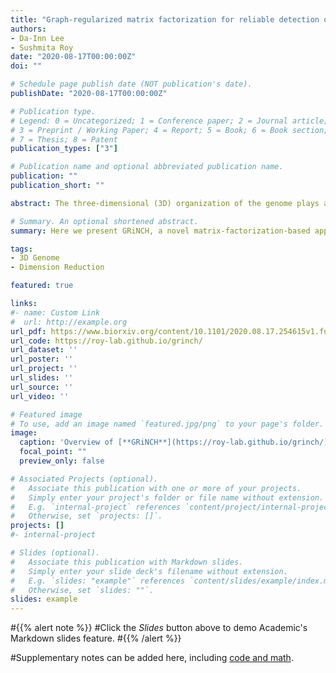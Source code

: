 ```yaml
---
title: "Graph-regularized matrix factorization for reliable detection of topological units from high-throughput chromosome conformation capture datasets"
authors:
- Da-Inn Lee
- Sushmita Roy
date: "2020-08-17T00:00:00Z"
doi: ""

# Schedule page publish date (NOT publication's date).
publishDate: "2020-08-17T00:00:00Z"

# Publication type.
# Legend: 0 = Uncategorized; 1 = Conference paper; 2 = Journal article;
# 3 = Preprint / Working Paper; 4 = Report; 5 = Book; 6 = Book section;
# 7 = Thesis; 8 = Patent
publication_types: ["3"]

# Publication name and optional abbreviated publication name.
publication: ""
publication_short: ""

abstract: The three-dimensional (3D) organization of the genome plays a critical role in gene regulation for diverse normal and disease processes. High-throughput chromosome conformation capture (3C) assays, such as Hi-C, SPRITE, GAM, and HiChIP, have revealed higher-order organizational units such as topologically associating domains (TADs), which can shape the regulatory landscape governing downstream phenotypes. Analysis of high-throughput 3C data depends on the sequencing depth, which directly affects the resolution and the sparsity of the generated 3D contact count map. Identification of TADs remains a significant challenge due to the sensitivity of existing methods to resolution and sparsity. Here we present GRiNCH, a novel matrix-factorization-based approach for simultaneous TAD discovery and smoothing of contact count matrices from high-throughput 3C data. GRiNCH TADs are enriched in known architectural proteins and chromatin modification signals and are stable to the resolution, and sparsity of the input data. GRiNCH smoothing improves the recovery of structure and significant interactions from low-depth datasets. Furthermore, enrichment analysis of 746 transcription factor motifs in GRiNCH TADs from developmental time-course and cell-line Hi-C datasets predicted transcription factors with potentially novel genome organization roles. GRiNCH is a broadly applicable tool for the analysis of high throughput 3C datasets from a variety of platforms including SPRITE and HiChIP to understand 3D genome organization in diverse biological contexts.

# Summary. An optional shortened abstract.
summary: Here we present GRiNCH, a novel matrix-factorization-based approach for simultaneous TAD discovery and smoothing of contact count matrices from high-throughput 3C data.

tags:
- 3D Genome
- Dimension Reduction

featured: true

links:
#- name: Custom Link
#  url: http://example.org
url_pdf: https://www.biorxiv.org/content/10.1101/2020.08.17.254615v1.full.pdf+html
url_code: https://roy-lab.github.io/grinch/
url_dataset: ''
url_poster: ''
url_project: ''
url_slides: ''
url_source: ''
url_video: ''

# Featured image
# To use, add an image named `featured.jpg/png` to your page's folder. 
image:
  caption: 'Overview of [**GRiNCH**](https://roy-lab.github.io/grinch/)'
  focal_point: ""
  preview_only: false

# Associated Projects (optional).
#   Associate this publication with one or more of your projects.
#   Simply enter your project's folder or file name without extension.
#   E.g. `internal-project` references `content/project/internal-project/index.md`.
#   Otherwise, set `projects: []`.
projects: []
#- internal-project

# Slides (optional).
#   Associate this publication with Markdown slides.
#   Simply enter your slide deck's filename without extension.
#   E.g. `slides: "example"` references `content/slides/example/index.md`.
#   Otherwise, set `slides: ""`.
slides: example
---
```


#{{% alert note %}}
#Click the *Slides* button above to demo Academic's Markdown slides feature.
#{{% /alert %}}

#Supplementary notes can be added here, including [code and math](https://sourcethemes.com/academic/docs/writing-markdown-latex/).
